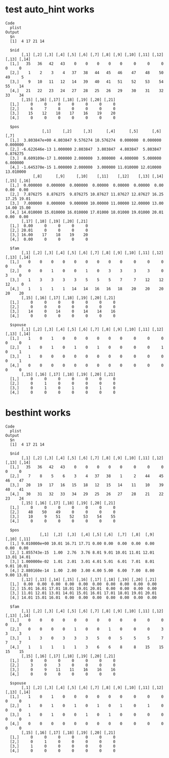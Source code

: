 # test auto_hint works

    Code
      plist
    Output
      $n
      [1]  4 17 21 14
      
      $nid
           [,1] [,2] [,3] [,4] [,5] [,6] [,7] [,8] [,9] [,10] [,11] [,12] [,13] [,14]
      [1,]   35   36   42   43    0    0    0    0    0     0     0     0     0     0
      [2,]    1    2    3    4   37   38   44   45   46    47    48    50    49     5
      [3,]    9   10   11   12   14   39   40   41   51    52    53    54    55    14
      [4,]   21   22   23   24   27   28   25   26   29    30    31    32    33    34
           [,15] [,16] [,17] [,18] [,19] [,20] [,21]
      [1,]     0     0     0     0     0     0     0
      [2,]     6     7     8     0     0     0     0
      [3,]    15    12    18    17    16    19    20
      [4,]     0     0     0     0     0     0     0
      
      $pos
                    [,1]     [,2]     [,3]      [,4]      [,5]      [,6]      [,7]
      [1,]  3.803847e+00 4.803847 9.576274 10.576274  0.000000  0.000000  0.000000
      [2,] -6.622646e-13 1.000000 2.803847  3.803847  4.803847  5.803847  6.876275
      [3,]  8.609109e-17 1.000000 2.000000  3.000000  4.000000  5.000000  6.000000
      [4,] -1.645370e-15 1.000000 2.000000  3.000000 11.010000 12.010000 13.010000
                [,8]      [,9]     [,10]    [,11]    [,12]    [,13] [,14] [,15] [,16]
      [1,]  0.000000  0.000000  0.000000  0.00000  0.00000  0.00000  0.00  0.00  0.00
      [2,]  7.876275  8.876275  9.876275 10.87627 11.87627 12.87627 16.25 17.25 19.01
      [3,]  7.000000  8.000000  9.000000 10.00000 11.00000 12.00000 13.00 14.00 15.00
      [4,] 14.010000 15.010000 16.010000 17.01000 18.01000 19.01000 20.01  0.00  0.00
           [,17] [,18] [,19] [,20] [,21]
      [1,]  0.00     0     0     0     0
      [2,] 20.01     0     0     0     0
      [3,] 16.00    17    18    19    20
      [4,]  0.00     0     0     0     0
      
      $fam
           [,1] [,2] [,3] [,4] [,5] [,6] [,7] [,8] [,9] [,10] [,11] [,12] [,13] [,14]
      [1,]    0    0    0    0    0    0    0    0    0     0     0     0     0     0
      [2,]    0    0    1    0    0    1    0    3    3     3     3     0     3     0
      [3,]    1    3    3    3    3    5    5    5    7     7    12    12    12     0
      [4,]    1    1    1    1   14   14   16   16   18    20    20    20    20    20
           [,15] [,16] [,17] [,18] [,19] [,20] [,21]
      [1,]     0     0     0     0     0     0     0
      [2,]     0     0     0     0     0     0     0
      [3,]    14     0    14     0    14    14    16
      [4,]     0     0     0     0     0     0     0
      
      $spouse
           [,1] [,2] [,3] [,4] [,5] [,6] [,7] [,8] [,9] [,10] [,11] [,12] [,13] [,14]
      [1,]    1    0    1    0    0    0    0    0    0     0     0     0     0     0
      [2,]    1    0    1    0    1    0    1    0    0     0     0     1     0     1
      [3,]    1    0    0    0    0    0    0    0    0     0     0     0     0     1
      [4,]    0    0    0    0    0    0    0    0    0     0     0     0     0     0
           [,15] [,16] [,17] [,18] [,19] [,20] [,21]
      [1,]     0     0     0     0     0     0     0
      [2,]     0     1     0     0     0     0     0
      [3,]     0     1     0     1     0     1     0
      [4,]     0     0     0     0     0     0     0
      

# besthint works

    Code
      plist
    Output
      $n
      [1]  4 17 21 14
      
      $nid
           [,1] [,2] [,3] [,4] [,5] [,6] [,7] [,8] [,9] [,10] [,11] [,12] [,13] [,14]
      [1,]   35   36   42   43    0    0    0    0    0     0     0     0     0     0
      [2,]    7    8    5    6    3    4   37   38    1     2    44    45    46    47
      [3,]   20   19   17   16   15   18   12   15   14    11    10    39    40    41
      [4,]   30   31   32   33   34   29   25   26   27    28    21    22    23    24
           [,15] [,16] [,17] [,18] [,19] [,20] [,21]
      [1,]     0     0     0     0     0     0     0
      [2,]    48    50    49     0     0     0     0
      [3,]    10     9    51    52    53    54    55
      [4,]     0     0     0     0     0     0     0
      
      $pos
                   [,1]  [,2]  [,3]  [,4] [,5] [,6]  [,7]  [,8]  [,9] [,10] [,11]
      [1,] 9.010000e+00 10.01 16.71 17.71 0.00 0.00  0.00  0.00  0.00  0.00  0.00
      [2,] 1.855743e-15  1.00  2.76  3.76 8.01 9.01 10.01 11.01 12.01 13.01 14.01
      [3,] 1.000000e-02  1.01  2.01  3.01 4.01 5.01  6.01  7.01  8.01  9.01 10.01
      [4,] 2.880160e-14  1.00  2.00  3.00 4.00 5.00  6.00  7.00  8.00  9.00 13.01
           [,12] [,13] [,14] [,15] [,16] [,17] [,18] [,19] [,20] [,21]
      [1,]  0.00  0.00  0.00  0.00  0.00  0.00  0.00  0.00  0.00  0.00
      [2,] 15.01 16.01 17.01 18.01 19.01 20.01  0.00  0.00  0.00  0.00
      [3,] 11.01 12.01 13.01 14.01 15.01 16.01 17.01 18.01 19.01 20.01
      [4,] 14.01 15.01 16.01  0.00  0.00  0.00  0.00  0.00  0.00  0.00
      
      $fam
           [,1] [,2] [,3] [,4] [,5] [,6] [,7] [,8] [,9] [,10] [,11] [,12] [,13] [,14]
      [1,]    0    0    0    0    0    0    0    0    0     0     0     0     0     0
      [2,]    0    0    0    0    1    0    0    1    0     0     0     3     3     3
      [3,]    1    3    0    3    3    3    5    0    5     5     5     7     7     7
      [4,]    1    1    1    1    1    3    6    6    8     8    15    15    15    15
           [,15] [,16] [,17] [,18] [,19] [,20] [,21]
      [1,]     0     0     0     0     0     0     0
      [2,]     3     0     3     0     0     0     0
      [3,]     0     9    11    11    16    16    16
      [4,]     0     0     0     0     0     0     0
      
      $spouse
           [,1] [,2] [,3] [,4] [,5] [,6] [,7] [,8] [,9] [,10] [,11] [,12] [,13] [,14]
      [1,]    1    0    1    0    0    0    0    0    0     0     0     0     0     0
      [2,]    1    0    1    0    1    0    1    0    1     0     1     0     0     0
      [3,]    1    0    1    0    0    1    0    1    0     0     0     0     0     0
      [4,]    0    0    0    0    0    0    0    0    0     0     0     0     0     0
           [,15] [,16] [,17] [,18] [,19] [,20] [,21]
      [1,]     0     0     0     0     0     0     0
      [2,]     0     1     0     0     0     0     0
      [3,]     1     0     0     0     0     0     0
      [4,]     0     0     0     0     0     0     0
      

